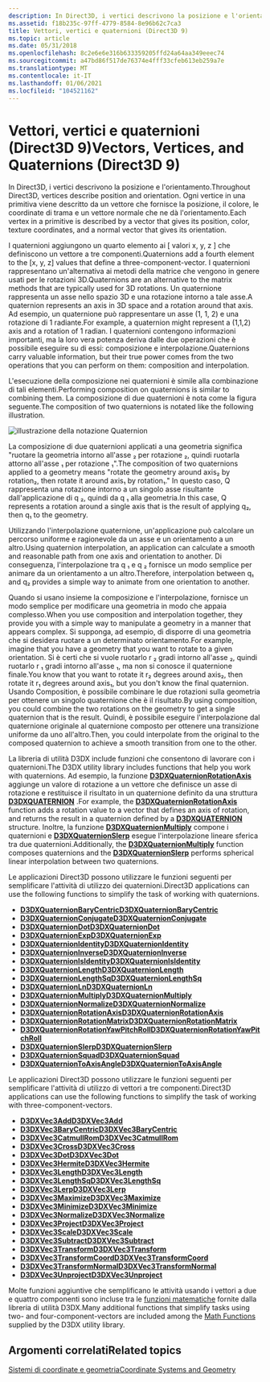 ```yaml
---
description: In Direct3D, i vertici descrivono la posizione e l'orientamento. Ogni vertice in una primitiva viene descritto da un vettore che fornisce la posizione, il colore, le coordinate di trama e un vettore normale che ne dà l'orientamento.
ms.assetid: f18b235c-97ff-4779-8584-8e96b62c7ca3
title: Vettori, vertici e quaternioni (Direct3D 9)
ms.topic: article
ms.date: 05/31/2018
ms.openlocfilehash: 8c2e6e6e316b633359205ffd24a64aa349eeec74
ms.sourcegitcommit: a47bd86f517de76374e4fff33cfeb613eb259a7e
ms.translationtype: MT
ms.contentlocale: it-IT
ms.lasthandoff: 01/06/2021
ms.locfileid: "104521162"
---
```

# <a name="vectors-vertices-and-quaternions-direct3d-9"></a><span data-ttu-id="bc36e-104">Vettori, vertici e quaternioni (Direct3D 9)</span><span class="sxs-lookup"><span data-stu-id="bc36e-104">Vectors, Vertices, and Quaternions (Direct3D 9)</span></span>

<span data-ttu-id="bc36e-105">In Direct3D, i vertici descrivono la posizione e l'orientamento.</span><span class="sxs-lookup"><span data-stu-id="bc36e-105">Throughout Direct3D, vertices describe position and orientation.</span></span> <span data-ttu-id="bc36e-106">Ogni vertice in una primitiva viene descritto da un vettore che fornisce la posizione, il colore, le coordinate di trama e un vettore normale che ne dà l'orientamento.</span><span class="sxs-lookup"><span data-stu-id="bc36e-106">Each vertex in a primitive is described by a vector that gives its position, color, texture coordinates, and a normal vector that gives its orientation.</span></span>

<span data-ttu-id="bc36e-107">I quaternioni aggiungono un quarto elemento ai \[ valori x, y, z \] che definiscono un vettore a tre componenti.</span><span class="sxs-lookup"><span data-stu-id="bc36e-107">Quaternions add a fourth element to the \[x, y, z\] values that define a three-component-vector.</span></span> <span data-ttu-id="bc36e-108">I quaternioni rappresentano un'alternativa ai metodi della matrice che vengono in genere usati per le rotazioni 3D.</span><span class="sxs-lookup"><span data-stu-id="bc36e-108">Quaternions are an alternative to the matrix methods that are typically used for 3D rotations.</span></span> <span data-ttu-id="bc36e-109">Un quaternione rappresenta un asse nello spazio 3D e una rotazione intorno a tale asse.</span><span class="sxs-lookup"><span data-stu-id="bc36e-109">A quaternion represents an axis in 3D space and a rotation around that axis.</span></span> <span data-ttu-id="bc36e-110">Ad esempio, un quaternione può rappresentare un asse (1, 1, 2) e una rotazione di 1 radiante.</span><span class="sxs-lookup"><span data-stu-id="bc36e-110">For example, a quaternion might represent a (1,1,2) axis and a rotation of 1 radian.</span></span> <span data-ttu-id="bc36e-111">I quaternioni contengono informazioni importanti, ma la loro vera potenza deriva dalle due operazioni che è possibile eseguire su di essi: composizione e interpolazione.</span><span class="sxs-lookup"><span data-stu-id="bc36e-111">Quaternions carry valuable information, but their true power comes from the two operations that you can perform on them: composition and interpolation.</span></span>

<span data-ttu-id="bc36e-112">L'esecuzione della composizione nei quaternioni è simile alla combinazione di tali elementi.</span><span class="sxs-lookup"><span data-stu-id="bc36e-112">Performing composition on quaternions is similar to combining them.</span></span> <span data-ttu-id="bc36e-113">La composizione di due quaternioni è nota come la figura seguente.</span><span class="sxs-lookup"><span data-stu-id="bc36e-113">The composition of two quaternions is notated like the following illustration.</span></span>

![illustrazione della notazione Quaternion](images/quateq.png)

<span data-ttu-id="bc36e-115">La composizione di due quaternioni applicati a una geometria significa "ruotare la geometria intorno all'asse ₂ per rotazione ₂, quindi ruotarla attorno all'asse ₁ per rotazione ₁".</span><span class="sxs-lookup"><span data-stu-id="bc36e-115">The composition of two quaternions applied to a geometry means "rotate the geometry around axis₂ by rotation₂, then rotate it around axis₁ by rotation₁."</span></span> <span data-ttu-id="bc36e-116">In questo caso, Q rappresenta una rotazione intorno a un singolo asse risultante dall'applicazione di q ₂, quindi da q ₁ alla geometria.</span><span class="sxs-lookup"><span data-stu-id="bc36e-116">In this case, Q represents a rotation around a single axis that is the result of applying q₂, then q₁ to the geometry.</span></span>

<span data-ttu-id="bc36e-117">Utilizzando l'interpolazione quaternione, un'applicazione può calcolare un percorso uniforme e ragionevole da un asse e un orientamento a un altro.</span><span class="sxs-lookup"><span data-stu-id="bc36e-117">Using quaternion interpolation, an application can calculate a smooth and reasonable path from one axis and orientation to another.</span></span> <span data-ttu-id="bc36e-118">Di conseguenza, l'interpolazione tra q ₁ e q ₂ fornisce un modo semplice per animare da un orientamento a un altro.</span><span class="sxs-lookup"><span data-stu-id="bc36e-118">Therefore, interpolation between q₁ and q₂ provides a simple way to animate from one orientation to another.</span></span>

<span data-ttu-id="bc36e-119">Quando si usano insieme la composizione e l'interpolazione, fornisce un modo semplice per modificare una geometria in modo che appaia complesso.</span><span class="sxs-lookup"><span data-stu-id="bc36e-119">When you use composition and interpolation together, they provide you with a simple way to manipulate a geometry in a manner that appears complex.</span></span> <span data-ttu-id="bc36e-120">Si supponga, ad esempio, di disporre di una geometria che si desidera ruotare a un determinato orientamento.</span><span class="sxs-lookup"><span data-stu-id="bc36e-120">For example, imagine that you have a geometry that you want to rotate to a given orientation.</span></span> <span data-ttu-id="bc36e-121">Si è certi che si vuole ruotarlo r ₂ gradi intorno all'asse ₂, quindi ruotarlo r ₁ gradi intorno all'asse ₁, ma non si conosce il quaternione finale.</span><span class="sxs-lookup"><span data-stu-id="bc36e-121">You know that you want to rotate it r₂ degrees around axis₂, then rotate it r₁ degrees around axis₁, but you don't know the final quaternion.</span></span> <span data-ttu-id="bc36e-122">Usando Composition, è possibile combinare le due rotazioni sulla geometria per ottenere un singolo quaternione che è il risultato.</span><span class="sxs-lookup"><span data-stu-id="bc36e-122">By using composition, you could combine the two rotations on the geometry to get a single quaternion that is the result.</span></span> <span data-ttu-id="bc36e-123">Quindi, è possibile eseguire l'interpolazione dal quaternione originale al quaternione composto per ottenere una transizione uniforme da uno all'altro.</span><span class="sxs-lookup"><span data-stu-id="bc36e-123">Then, you could interpolate from the original to the composed quaternion to achieve a smooth transition from one to the other.</span></span>

<span data-ttu-id="bc36e-124">La libreria di utilità D3DX include funzioni che consentono di lavorare con i quaternioni.</span><span class="sxs-lookup"><span data-stu-id="bc36e-124">The D3DX utility library includes functions that help you work with quaternions.</span></span> <span data-ttu-id="bc36e-125">Ad esempio, la funzione [**D3DXQuaternionRotationAxis**](d3dxquaternionrotationaxis.md) aggiunge un valore di rotazione a un vettore che definisce un asse di rotazione e restituisce il risultato in un quaternione definito da una struttura [**D3DXQUATERNION**](d3dxquaternion.md) .</span><span class="sxs-lookup"><span data-stu-id="bc36e-125">For example, the [**D3DXQuaternionRotationAxis**](d3dxquaternionrotationaxis.md) function adds a rotation value to a vector that defines an axis of rotation, and returns the result in a quaternion defined by a [**D3DXQUATERNION**](d3dxquaternion.md) structure.</span></span> <span data-ttu-id="bc36e-126">Inoltre, la funzione [**D3DXQuaternionMultiply**](d3dxquaternionmultiply.md) compone i quaternioni e [**D3DXQuaternionSlerp**](d3dxquaternionslerp.md) esegue l'interpolazione lineare sferica tra due quaternioni.</span><span class="sxs-lookup"><span data-stu-id="bc36e-126">Additionally, the [**D3DXQuaternionMultiply**](d3dxquaternionmultiply.md) function composes quaternions and the [**D3DXQuaternionSlerp**](d3dxquaternionslerp.md) performs spherical linear interpolation between two quaternions.</span></span>

<span data-ttu-id="bc36e-127">Le applicazioni Direct3D possono utilizzare le funzioni seguenti per semplificare l'attività di utilizzo dei quaternioni.</span><span class="sxs-lookup"><span data-stu-id="bc36e-127">Direct3D applications can use the following functions to simplify the task of working with quaternions.</span></span>

-   [<span data-ttu-id="bc36e-128">**D3DXQuaternionBaryCentric**</span><span class="sxs-lookup"><span data-stu-id="bc36e-128">**D3DXQuaternionBaryCentric**</span></span>](d3dxquaternionbarycentric.md)
-   [<span data-ttu-id="bc36e-129">**D3DXQuaternionConjugate**</span><span class="sxs-lookup"><span data-stu-id="bc36e-129">**D3DXQuaternionConjugate**</span></span>](d3dxquaternionconjugate.md)
-   [<span data-ttu-id="bc36e-130">**D3DXQuaternionDot**</span><span class="sxs-lookup"><span data-stu-id="bc36e-130">**D3DXQuaternionDot**</span></span>](d3dxquaterniondot.md)
-   [<span data-ttu-id="bc36e-131">**D3DXQuaternionExp**</span><span class="sxs-lookup"><span data-stu-id="bc36e-131">**D3DXQuaternionExp**</span></span>](d3dxquaternionexp.md)
-   [<span data-ttu-id="bc36e-132">**D3DXQuaternionIdentity**</span><span class="sxs-lookup"><span data-stu-id="bc36e-132">**D3DXQuaternionIdentity**</span></span>](d3dxquaternionidentity.md)
-   [<span data-ttu-id="bc36e-133">**D3DXQuaternionInverse**</span><span class="sxs-lookup"><span data-stu-id="bc36e-133">**D3DXQuaternionInverse**</span></span>](d3dxquaternioninverse.md)
-   [<span data-ttu-id="bc36e-134">**D3DXQuaternionIsIdentity**</span><span class="sxs-lookup"><span data-stu-id="bc36e-134">**D3DXQuaternionIsIdentity**</span></span>](d3dxquaternionisidentity.md)
-   [<span data-ttu-id="bc36e-135">**D3DXQuaternionLength**</span><span class="sxs-lookup"><span data-stu-id="bc36e-135">**D3DXQuaternionLength**</span></span>](d3dxquaternionlength.md)
-   [<span data-ttu-id="bc36e-136">**D3DXQuaternionLengthSq**</span><span class="sxs-lookup"><span data-stu-id="bc36e-136">**D3DXQuaternionLengthSq**</span></span>](d3dxquaternionlengthsq.md)
-   [<span data-ttu-id="bc36e-137">**D3DXQuaternionLn**</span><span class="sxs-lookup"><span data-stu-id="bc36e-137">**D3DXQuaternionLn**</span></span>](d3dxquaternionln.md)
-   [<span data-ttu-id="bc36e-138">**D3DXQuaternionMultiply**</span><span class="sxs-lookup"><span data-stu-id="bc36e-138">**D3DXQuaternionMultiply**</span></span>](d3dxquaternionmultiply.md)
-   [<span data-ttu-id="bc36e-139">**D3DXQuaternionNormalize**</span><span class="sxs-lookup"><span data-stu-id="bc36e-139">**D3DXQuaternionNormalize**</span></span>](d3dxquaternionnormalize.md)
-   [<span data-ttu-id="bc36e-140">**D3DXQuaternionRotationAxis**</span><span class="sxs-lookup"><span data-stu-id="bc36e-140">**D3DXQuaternionRotationAxis**</span></span>](d3dxquaternionrotationaxis.md)
-   [<span data-ttu-id="bc36e-141">**D3DXQuaternionRotationMatrix**</span><span class="sxs-lookup"><span data-stu-id="bc36e-141">**D3DXQuaternionRotationMatrix**</span></span>](d3dxquaternionrotationmatrix.md)
-   [<span data-ttu-id="bc36e-142">**D3DXQuaternionRotationYawPitchRoll**</span><span class="sxs-lookup"><span data-stu-id="bc36e-142">**D3DXQuaternionRotationYawPitchRoll**</span></span>](d3dxquaternionrotationyawpitchroll.md)
-   [<span data-ttu-id="bc36e-143">**D3DXQuaternionSlerp**</span><span class="sxs-lookup"><span data-stu-id="bc36e-143">**D3DXQuaternionSlerp**</span></span>](d3dxquaternionslerp.md)
-   [<span data-ttu-id="bc36e-144">**D3DXQuaternionSquad**</span><span class="sxs-lookup"><span data-stu-id="bc36e-144">**D3DXQuaternionSquad**</span></span>](d3dxquaternionsquad.md)
-   [<span data-ttu-id="bc36e-145">**D3DXQuaternionToAxisAngle**</span><span class="sxs-lookup"><span data-stu-id="bc36e-145">**D3DXQuaternionToAxisAngle**</span></span>](d3dxquaterniontoaxisangle.md)

<span data-ttu-id="bc36e-146">Le applicazioni Direct3D possono utilizzare le funzioni seguenti per semplificare l'attività di utilizzo di vettori a tre componenti.</span><span class="sxs-lookup"><span data-stu-id="bc36e-146">Direct3D applications can use the following functions to simplify the task of working with three-component-vectors.</span></span>

-   [<span data-ttu-id="bc36e-147">**D3DXVec3Add**</span><span class="sxs-lookup"><span data-stu-id="bc36e-147">**D3DXVec3Add**</span></span>](d3dxvec3add.md)
-   [<span data-ttu-id="bc36e-148">**D3DXVec3BaryCentric**</span><span class="sxs-lookup"><span data-stu-id="bc36e-148">**D3DXVec3BaryCentric**</span></span>](d3dxvec3barycentric.md)
-   [<span data-ttu-id="bc36e-149">**D3DXVec3CatmullRom**</span><span class="sxs-lookup"><span data-stu-id="bc36e-149">**D3DXVec3CatmullRom**</span></span>](d3dxvec3catmullrom.md)
-   [<span data-ttu-id="bc36e-150">**D3DXVec3Cross**</span><span class="sxs-lookup"><span data-stu-id="bc36e-150">**D3DXVec3Cross**</span></span>](d3dxvec3cross.md)
-   [<span data-ttu-id="bc36e-151">**D3DXVec3Dot**</span><span class="sxs-lookup"><span data-stu-id="bc36e-151">**D3DXVec3Dot**</span></span>](d3dxvec3dot.md)
-   [<span data-ttu-id="bc36e-152">**D3DXVec3Hermite**</span><span class="sxs-lookup"><span data-stu-id="bc36e-152">**D3DXVec3Hermite**</span></span>](d3dxvec3hermite.md)
-   [<span data-ttu-id="bc36e-153">**D3DXVec3Length**</span><span class="sxs-lookup"><span data-stu-id="bc36e-153">**D3DXVec3Length**</span></span>](d3dxvec3length.md)
-   [<span data-ttu-id="bc36e-154">**D3DXVec3LengthSq**</span><span class="sxs-lookup"><span data-stu-id="bc36e-154">**D3DXVec3LengthSq**</span></span>](d3dxvec3lengthsq.md)
-   [<span data-ttu-id="bc36e-155">**D3DXVec3Lerp**</span><span class="sxs-lookup"><span data-stu-id="bc36e-155">**D3DXVec3Lerp**</span></span>](d3dxvec3lerp.md)
-   [<span data-ttu-id="bc36e-156">**D3DXVec3Maximize**</span><span class="sxs-lookup"><span data-stu-id="bc36e-156">**D3DXVec3Maximize**</span></span>](d3dxvec3maximize.md)
-   [<span data-ttu-id="bc36e-157">**D3DXVec3Minimize**</span><span class="sxs-lookup"><span data-stu-id="bc36e-157">**D3DXVec3Minimize**</span></span>](d3dxvec3minimize.md)
-   [<span data-ttu-id="bc36e-158">**D3DXVec3Normalize**</span><span class="sxs-lookup"><span data-stu-id="bc36e-158">**D3DXVec3Normalize**</span></span>](d3dxvec3normalize.md)
-   [<span data-ttu-id="bc36e-159">**D3DXVec3Project**</span><span class="sxs-lookup"><span data-stu-id="bc36e-159">**D3DXVec3Project**</span></span>](d3dxvec3project.md)
-   [<span data-ttu-id="bc36e-160">**D3DXVec3Scale**</span><span class="sxs-lookup"><span data-stu-id="bc36e-160">**D3DXVec3Scale**</span></span>](d3dxvec3scale.md)
-   [<span data-ttu-id="bc36e-161">**D3DXVec3Subtract**</span><span class="sxs-lookup"><span data-stu-id="bc36e-161">**D3DXVec3Subtract**</span></span>](d3dxvec3subtract.md)
-   [<span data-ttu-id="bc36e-162">**D3DXVec3Transform**</span><span class="sxs-lookup"><span data-stu-id="bc36e-162">**D3DXVec3Transform**</span></span>](d3dxvec3transform.md)
-   [<span data-ttu-id="bc36e-163">**D3DXVec3TransformCoord**</span><span class="sxs-lookup"><span data-stu-id="bc36e-163">**D3DXVec3TransformCoord**</span></span>](d3dxvec3transformcoord.md)
-   [<span data-ttu-id="bc36e-164">**D3DXVec3TransformNormal**</span><span class="sxs-lookup"><span data-stu-id="bc36e-164">**D3DXVec3TransformNormal**</span></span>](d3dxvec3transformnormal.md)
-   [<span data-ttu-id="bc36e-165">**D3DXVec3Unproject**</span><span class="sxs-lookup"><span data-stu-id="bc36e-165">**D3DXVec3Unproject**</span></span>](d3dxvec3unproject.md)

<span data-ttu-id="bc36e-166">Molte funzioni aggiuntive che semplificano le attività usando i vettori a due e quattro componenti sono incluse tra le [funzioni matematiche](dx9-graphics-reference-d3dx-functions-math.md) fornite dalla libreria di utilità D3DX.</span><span class="sxs-lookup"><span data-stu-id="bc36e-166">Many additional functions that simplify tasks using two- and four-component-vectors are included among the [Math Functions](dx9-graphics-reference-d3dx-functions-math.md) supplied by the D3DX utility library.</span></span>

## <a name="related-topics"></a><span data-ttu-id="bc36e-167">Argomenti correlati</span><span class="sxs-lookup"><span data-stu-id="bc36e-167">Related topics</span></span>

<dl> <dt>

[<span data-ttu-id="bc36e-168">Sistemi di coordinate e geometria</span><span class="sxs-lookup"><span data-stu-id="bc36e-168">Coordinate Systems and Geometry</span></span>](coordinate-systems-and-geometry.md)
</dt> </dl>

 

 



